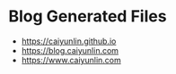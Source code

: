 # Blog Generated Files

- https://caiyunlin.github.io
- https://blog.caiyunlin.com
- https://www.caiyunlin.com